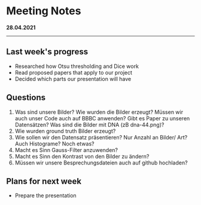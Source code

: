 # Meeting Notes
**28.04.2021**

---

## Last week's progress
- Researched how Otsu thresholding and Dice work
- Read proposed papers that apply to our project
- Decided which parts our presentation will have

## Questions
1. Was sind unsere Bilder? Wie wurden die Bilder erzeugt? Müssen wir auch unser Code auch auf BBBC anwenden? Gibt es Paper zu unseren Datensätzen? Was sind die Bilder mit DNA (zB dna-44.png)?
2. Wie wurden ground truth Bilder erzeugt?
3. Wie sollen wir den Datensatz präsentieren? Nur Anzahl an Bilder/ Art? Auch Histograme? Noch etwas?
4. Macht es Sinn Gauss-Filter anzuwenden?
5. Macht es Sinn den Kontrast von den Bilder zu ändern?
6. Müssen wir unsere Besprechungsdateien auch auf github hochladen?

## Plans for next week
- Prepare the presentation

